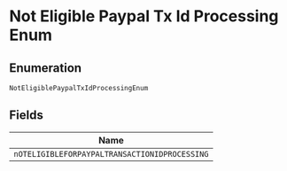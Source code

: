 
# Not Eligible Paypal Tx Id Processing Enum

## Enumeration

`NotEligiblePaypalTxIdProcessingEnum`

## Fields

| Name |
|  --- |
| `nOTELIGIBLEFORPAYPALTRANSACTIONIDPROCESSING` |

